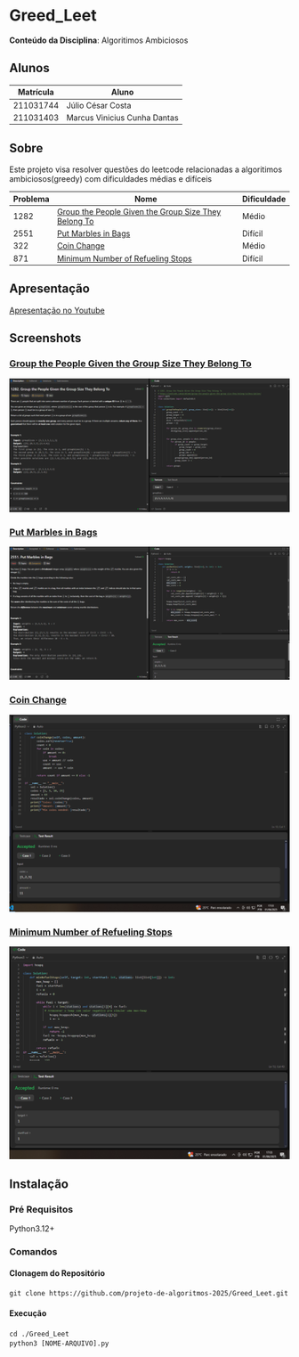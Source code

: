 # Greed_Leet

**Conteúdo da Disciplina**: Algoritimos Ambiciosos<br>

## Alunos
|Matrícula | Aluno |
| -- | -- |
| 211031744  |  Júlio César Costa |
| 211031403  |  Marcus Vinicius Cunha Dantas |

## Sobre 
Este projeto visa resolver questões do leetcode relacionadas a algoritimos ambiciosos(greedy) com dificuldades médias e difíceis

| Problema | Nome                                   | Dificuldade |
|----------|----------------------------------------|-------------|
| 1282      | [Group the People Given the Group Size They Belong To](https://leetcode.com/problems/group-the-people-given-the-group-size-they-belong-to/description/)                        | Médio       |
| 2551     | [Put Marbles in Bags](https://leetcode.com/problems/put-marbles-in-bags/description/)                        | Difícil     |
| 322     | [Coin Change](https://leetcode.com/problems/coin-change/description/)                        | Médio       |
| 871    | [Minimum Number of Refueling Stops](https://leetcode.com/problems/minimum-number-of-refueling-stops/description/)                        | Difícil     |

## Apresentação

[Apresentação no Youtube](https://www.youtube.com/watch?v=51YFXo8ddGs)

## Screenshots

### [Group the People Given the Group Size They Belong To](https://leetcode.com/problems/group-the-people-given-the-group-size-they-belong-to/description/)

![](./img/group-people.png)

### [Put Marbles in Bags](https://leetcode.com/problems/put-marbles-in-bags/description/)

![](./img/marbles.png)

### [Coin Change](https://leetcode.com/problems/coin-change/description/)

![](./img/coinchange.png)

### [Minimum Number of Refueling Stops](https://leetcode.com/problems/minimum-number-of-refueling-stops/description/)

![](./img/minimum.png)


## Instalação
### Pré Requisitos
Python3.12+
### Comandos
#### Clonagem do Repositório
```git clone https://github.com/projeto-de-algoritmos-2025/Greed_Leet.git```
#### Execução
```cd ./Greed_Leet```<br>
```python3 [NOME-ARQUIVO].py```



